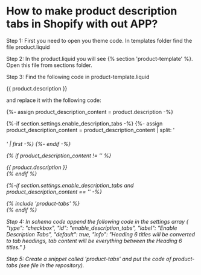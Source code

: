 # How to make product description tabs in Shopify with out APP?

Step 1: First you need to open you theme code. In templates folder find the file product.liquid

Step 2: In the product.liquid you will see {% section 'product-template' %}. Open this file from sections folder.

Step 3: Find the following code in product-template.liquid

{{ product.description }}

and replace it with the following code:

{%- assign product_description_content = product.description -%}

{%-if section.settings.enable_description_tabs -%}
  {%- assign product_description_content = product_description_content | split: '<h6>' | first -%}
{%- endif -%}

{% if product_description_content != '' %}
  <div id="product-description">
    {{ product.description }}
  </div>
{% endif %}

{%-if section.settings.enable_description_tabs and product_description_content == '' -%}
  <div id="product-description">
    {% include 'product-tabs' %}
  </div>
{% endif  %}

Step 4: In schema code append the following code in the settings array
{
  "type": "checkbox",
  "id": "enable_description_tabs",
  "label": "Enable Description Tabs",
  "default": true,
  "info": "Heading 6 titles will be converted to tab headings, tab content will be everything between the Heading 6 titles."
}

Step 5: Create a snippet called 'product-tabs' and put the code of product-tabs (see file in the repository).
